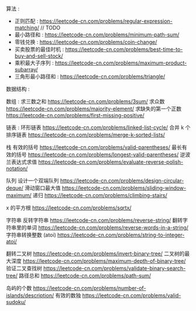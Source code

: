 算法 :
- 正则匹配 : https://leetcode-cn.com/problems/regular-expression-matching/
  // TODO
- 最小路径和 : https://leetcode-cn.com/problems/minimum-path-sum/
- 零钱兑换 : https://leetcode-cn.com/problems/coin-change/
- 买卖股票的最佳时机 : https://leetcode-cn.com/problems/best-time-to-buy-and-sell-stock/
- 乘积最大子序列 : https://leetcode-cn.com/problems/maximum-product-subarray/
- 三角形最小路径和 : https://leetcode-cn.com/problems/triangle/


数据结构 : 


数组 :
求三数之和
https://leetcode-cn.com/problems/3sum/
求众数
https://leetcode-cn.com/problems/majority-element/
求缺失的第一个正数
https://leetcode-cn.com/problems/first-missing-positive/

链表 :
环形链表
https://leetcode-cn.com/problems/linked-list-cycle/
合并 k 个排序链表
https://leetcode-cn.com/problems/merge-k-sorted-lists/

栈
有效的括号
https://leetcode-cn.com/problems/valid-parentheses/
最长有效的括号
https://leetcode-cn.com/problems/longest-valid-parentheses/
逆波兰表达式求值
https://leetcode-cn.com/problems/evaluate-reverse-polish-notation/

队列
设计一个双端队列
https://leetcode-cn.com/problems/design-circular-deque/
滑动窗口最大值
https://leetcode-cn.com/problems/sliding-window-maximum/
递归
https://leetcode-cn.com/problems/climbing-stairs/

x 的平方根
https://leetcode-cn.com/problems/sqrtx/

字符串
反转字符串
https://leetcode-cn.com/problems/reverse-string/
翻转字符串里的单词
https://leetcode-cn.com/problems/reverse-words-in-a-string/
字符串转换整数 (atoi)
https://leetcode-cn.com/problems/string-to-integer-atoi/


翻转二叉树
https://leetcode-cn.com/problems/invert-binary-tree/
二叉树的最大深度
https://leetcode-cn.com/problems/maximum-depth-of-binary-tree/
验证二叉查找树
https://leetcode-cn.com/problems/validate-binary-search-tree/
路径总和
https://leetcode-cn.com/problems/path-sum/


岛屿的个数
https://leetcode-cn.com/problems/number-of-islands/description/
有效的数独
https://leetcode-cn.com/problems/valid-sudoku/